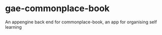 gae-commonplace-book
====================

An appengine back end for commonplace-book, an app for organising self learning